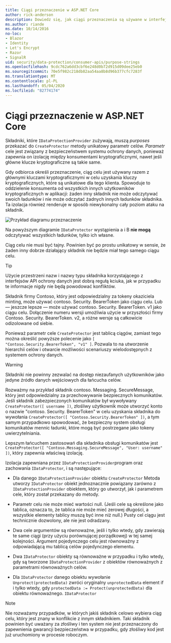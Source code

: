 ```yaml
---
title: Ciągi przeznaczenie w ASP.NET Core
author: rick-anderson
description: Dowiedz się, jak ciągi przeznaczenia są używane w interfejsach API ochrony danych ASP.NET Core.
ms.author: riande
ms.date: 10/14/2016
no-loc:
- Blazor
- Identity
- Let's Encrypt
- Razor
- SignalR
uid: security/data-protection/consumer-apis/purpose-strings
ms.openlocfilehash: 9cdc762a6dd3cbf6e248d0b72d915d09dee25eb0
ms.sourcegitcommit: 70e5f982c218db82aa54aa8b8d96b377cfc7283f
ms.translationtype: MT
ms.contentlocale: pl-PL
ms.lasthandoff: 05/04/2020
ms.locfileid: "82774174"
---
```

# <a name="purpose-strings-in-aspnet-core"></a>Ciągi przeznaczenie w ASP.NET Core

<a name="data-protection-consumer-apis-purposes"></a>

Składniki, które `IDataProtectionProvider` zużywają, muszą *purposes* przekazać do `CreateProtector` metody unikatowy parametr celów. *Parametr* cele jest związany z bezpieczeństwem systemu ochrony danych, ponieważ zapewnia on izolację między konsumentami kryptograficznymi, nawet jeśli główne klucze kryptograficzne są takie same.

Gdy odbiorca określi przeznaczenie, ciąg celu jest używany razem z głównymi kluczami kryptograficznymi w celu uzyskania kluczy kryptograficznych, które są unikatowe dla tego klienta. Spowoduje to oddzielenie konsumenta od wszystkich innych użytkowników kryptograficznych w aplikacji: żaden inny składnik nie może odczytywać swoich ładunków i nie może odczytać żadnych innych ładunków składnika. Ta izolacja również renderuje w sposób niewykonalny cały poziom ataku na składnik.

![Przykład diagramu przeznaczenie](purpose-strings/_static/purposes.png)

Na powyższym diagramie `IDataProtector` wystąpienia a i B **nie mogą** odczytywać wszystkich ładunków, tylko ich własne.

Ciąg celu nie musi być tajny. Powinien być po prostu unikatowy w sensie, że żaden inny dobrze działający składnik nie będzie miał tego samego ciągu celu.

>[!TIP]
> Użycie przestrzeni nazw i nazwy typu składnika korzystającego z interfejsów API ochrony danych jest dobrą regułą kciuka, jak w przypadku te informacje nigdy nie będą powodować konfliktów.
>
>Składnik firmy Contoso, który jest odpowiedzialny za tokeny okaziciela minting, może używać contoso. Security. BearerToken jako ciągu celu. Lub — jeszcze lepsze — może używać contoso. Security. BearerToken. v1 jako ciągu celu. Dołączenie numeru wersji umożliwia użycie w przyszłości firmy Contoso. Security. BearerToken. v2, a różne wersje są całkowicie odizolowane od siebie.

Ponieważ parametr cele `CreateProtector` jest tablicą ciągów, zamiast tego można określić powyższe polecenie jako `[ "Contoso.Security.BearerToken", "v1" ]`. Pozwala to na utworzenie hierarchii celów i otwarcie możliwości scenariuszy wielodostępnych z systemem ochrony danych.

<a name="data-protection-contoso-purpose"></a>

>[!WARNING]
> Składniki nie powinny zezwalać na dostęp niezaufanych użytkowników jako jedyne źródło danych wejściowych dla łańcucha celów.
>
>Rozważmy na przykład składnik contoso. Messaging. SecureMessage, który jest odpowiedzialny za przechowywanie bezpiecznych komunikatów. Jeśli składnik zabezpieczonych komunikatów był wywoływany `CreateProtector([ username ])`, złośliwy użytkownik może utworzyć konto o nazwie "contoso. Security. BearerToken" w celu uzyskania składnika do wywołania `CreateProtector([ "Contoso.Security.BearerToken" ])`, a tym samym przypadkowo spowodować, że bezpieczny system obsługi komunikatów mennic ładunki, które mogą być postrzegane jako tokeny uwierzytelniania.
>
>Lepszym łańcuchem zastosowań dla składnika obsługi komunikatów jest `CreateProtector([ "Contoso.Messaging.SecureMessage", "User: username" ])`, który zapewnia właściwą izolację.

Izolacja zapewniana przez `IDataProtectionProvider`program oraz zachowania `IDataProtector`, i są następujące:

* Dla danego `IDataProtectionProvider` obiektu `CreateProtector` Metoda utworzy `IDataProtector` obiekt jednoznacznie powiązany zarówno z `IDataProtectionProvider` obiektem, który go utworzył, jak i parametrem cele, który został przekazany do metody.

* Parametr celu nie może mieć wartości null. (Jeśli cele są określone jako tablica, oznacza to, że tablica nie może mieć zerowej długości, a wszystkie elementy tablicy muszą być inne niż null.) Pusty cel ciągu jest technicznie dozwolony, ale nie jest odradzany.

* Dwa cele argumentów są równoważne, jeśli i tylko wtedy, gdy zawierają te same ciągi (przy użyciu porównującej porządkowej) w tej samej kolejności. Argument pojedynczego celu jest równoważny z odpowiadającą mu tablicą celów pojedynczego elementu.

* Dwa `IDataProtector` obiekty są równoważne w przypadku i tylko wtedy, gdy są tworzone `IDataProtectionProvider` z obiektów równoważnych z parametrami równoważnych celów.

* Dla `IDataProtector` danego obiektu wywołanie `Unprotect(protectedData)` zwróci oryginalny `unprotectedData` element if i tylko wtedy, gdy `protectedData := Protect(unprotectedData)` dla obiektu równoważnego. `IDataProtector`

> [!NOTE]
> Nie rozważamy przypadków, w których jakiś składnik celowo wybiera ciąg celu, który jest znany w konflikcie z innym składnikiem. Taki składnik powinien być uważany za złośliwy i ten system nie jest przeznaczony do zapewnienia gwarancji bezpieczeństwa w przypadku, gdy złośliwy kod jest już uruchomiony w procesie roboczym.
